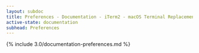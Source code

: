 ```yaml
---
layout: subdoc
title: Preferences - Documentation - iTerm2 - macOS Terminal Replacement
active-state: documentation
subhead: Preferences
---
```

{% include 3.0/documentation-preferences.md %}
